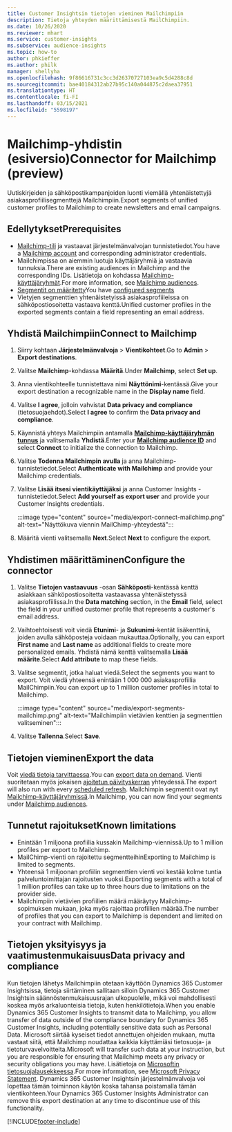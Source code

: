 ```yaml
---
title: Customer Insightsin tietojen vieminen Mailchimpiin
description: Tietoja yhteyden määrittämisestä MailChimpiin.
ms.date: 10/26/2020
ms.reviewer: mhart
ms.service: customer-insights
ms.subservice: audience-insights
ms.topic: how-to
author: phkieffer
ms.author: philk
manager: shellyha
ms.openlocfilehash: 9f86616731c3cc3d26370727103ea9c5d4288c8d
ms.sourcegitcommit: bae40184312ab27b95c140a044875c2daea37951
ms.translationtype: HT
ms.contentlocale: fi-FI
ms.lasthandoff: 03/15/2021
ms.locfileid: "5598197"
---
```

# <a name="connector-for-mailchimp-preview"></a><span data-ttu-id="817b7-103">Mailchimp-yhdistin (esiversio)</span><span class="sxs-lookup"><span data-stu-id="817b7-103">Connector for Mailchimp (preview)</span></span>

<span data-ttu-id="817b7-104">Uutiskirjeiden ja sähköpostikampanjoiden luonti viemällä yhtenäistettyjä asiakasprofiilisegmenttejä Mailchimpiin.</span><span class="sxs-lookup"><span data-stu-id="817b7-104">Export segments of unified customer profiles to Mailchimp to create newsletters and email campaigns.</span></span>

## <a name="prerequisites"></a><span data-ttu-id="817b7-105">Edellytykset</span><span class="sxs-lookup"><span data-stu-id="817b7-105">Prerequisites</span></span>

-   <span data-ttu-id="817b7-106">[Mailchimp-tili](https://mailchimp.com/) ja vastaavat järjestelmänvalvojan tunnistetiedot.</span><span class="sxs-lookup"><span data-stu-id="817b7-106">You have a [Mailchimp account](https://mailchimp.com/) and corresponding administrator credentials.</span></span>
-   <span data-ttu-id="817b7-107">Mailchimpissa on aiemmin luotuja käyttäjäryhmiä ja vastaavia tunnuksia.</span><span class="sxs-lookup"><span data-stu-id="817b7-107">There are existing audiences in Mailchimp and the corresponding IDs.</span></span> <span data-ttu-id="817b7-108">Lisätietoja on kohdassa [Mailchimp-käyttäjäryhmät](https://mailchimp.com/help/create-audience/).</span><span class="sxs-lookup"><span data-stu-id="817b7-108">For more information, see [Mailchimp audiences](https://mailchimp.com/help/create-audience/).</span></span>
-   <span data-ttu-id="817b7-109">[Segmentit on määritetty](segments.md)</span><span class="sxs-lookup"><span data-stu-id="817b7-109">You have [configured segments](segments.md)</span></span>
-   <span data-ttu-id="817b7-110">Vietyjen segmenttien yhtenäistetyissä asiakasprofiileissa on sähköpostiosoitetta vastaava kenttä.</span><span class="sxs-lookup"><span data-stu-id="817b7-110">Unified customer profiles in the exported segments contain a field representing an email address.</span></span>

## <a name="connect-to-mailchimp"></a><span data-ttu-id="817b7-111">Yhdistä Mailchimpiin</span><span class="sxs-lookup"><span data-stu-id="817b7-111">Connect to Mailchimp</span></span>

1. <span data-ttu-id="817b7-112">Siirry kohtaan **Järjestelmänvalvoja** > **Vientikohteet**.</span><span class="sxs-lookup"><span data-stu-id="817b7-112">Go to **Admin** > **Export destinations**.</span></span>

1. <span data-ttu-id="817b7-113">Valitse **Mailchimp**-kohdassa **Määritä**.</span><span class="sxs-lookup"><span data-stu-id="817b7-113">Under **Mailchimp**, select **Set up**.</span></span>

1. <span data-ttu-id="817b7-114">Anna vientikohteelle tunnistettava nimi **Näyttönimi**-kentässä.</span><span class="sxs-lookup"><span data-stu-id="817b7-114">Give your export destination a recognizable name in the **Display name** field.</span></span>

1. <span data-ttu-id="817b7-115">Valitse **I agree**, jolloin vahvistat **Data privacy and compliance** (tietosuojaehdot).</span><span class="sxs-lookup"><span data-stu-id="817b7-115">Select **I agree** to confirm the **Data privacy and compliance**.</span></span>

1. <span data-ttu-id="817b7-116">Käynnistä yhteys Mailchimpiin antamalla **[Mailchimp-käyttäjäryhmän tunnus](https://mailchimp.com/help/find-audience-id/)** ja valitsemalla **Yhdistä**.</span><span class="sxs-lookup"><span data-stu-id="817b7-116">Enter your **[Mailchimp audience ID](https://mailchimp.com/help/find-audience-id/)** and select **Connect** to initialize the connection to Mailchimp.</span></span>

1. <span data-ttu-id="817b7-117">Valitse **Todenna Mailchimpin avulla** ja anna Mailchimp-tunnistetiedot.</span><span class="sxs-lookup"><span data-stu-id="817b7-117">Select **Authenticate with Mailchimp** and provide your Mailchimp credentials.</span></span>

1. <span data-ttu-id="817b7-118">Valitse **Lisää itsesi vientikäyttäjäksi** ja anna Customer Insights -tunnistetiedot.</span><span class="sxs-lookup"><span data-stu-id="817b7-118">Select **Add yourself as export user** and provide your Customer Insights credentials.</span></span>

   :::image type="content" source="media/export-connect-mailchimp.png" alt-text="Näyttökuva viennin MailChimp-yhteydestä":::

1. <span data-ttu-id="817b7-120">Määritä vienti valitsemalla **Next**.</span><span class="sxs-lookup"><span data-stu-id="817b7-120">Select **Next** to configure the export.</span></span>

## <a name="configure-the-connector"></a><span data-ttu-id="817b7-121">Yhdistimen määrittäminen</span><span class="sxs-lookup"><span data-stu-id="817b7-121">Configure the connector</span></span>

1. <span data-ttu-id="817b7-122">Valitse **Tietojen vastaavuus** -osan **Sähköposti**-kentässä kenttä asiakkaan sähköpostiosoitetta vastaavassa yhtenäistetyssä asiakasprofiilissa.</span><span class="sxs-lookup"><span data-stu-id="817b7-122">In the **Data matching** section, in the **Email** field, select the field in your unified customer profile that represents a customer's email address.</span></span> 

1. <span data-ttu-id="817b7-123">Vaihtoehtoisesti voit viedä **Etunimi**- ja **Sukunimi**-kentät lisäkenttinä, joiden avulla sähköposteja voidaan mukauttaa.</span><span class="sxs-lookup"><span data-stu-id="817b7-123">Optionally, you can export **First name** and **Last name** as additional fields to create more personalized emails.</span></span> <span data-ttu-id="817b7-124">Yhdistä nämä kenttä valitsemalla **Lisää määrite**.</span><span class="sxs-lookup"><span data-stu-id="817b7-124">Select **Add attribute** to map these fields.</span></span>

1. <span data-ttu-id="817b7-125">Valitse segmentit, jotka haluat viedä.</span><span class="sxs-lookup"><span data-stu-id="817b7-125">Select the segments you want to export.</span></span> <span data-ttu-id="817b7-126">Voit viedä yhteensä enintään 1 000 000 asiakasprofiilia MailChimpiin.</span><span class="sxs-lookup"><span data-stu-id="817b7-126">You can export up to 1 million customer profiles in total to Mailchimp.</span></span>

   :::image type="content" source="media/export-segments-mailchimp.png" alt-text="Mailchimpiin vietävien kenttien ja segmenttien valitseminen":::

1. <span data-ttu-id="817b7-128">Valitse **Tallenna**.</span><span class="sxs-lookup"><span data-stu-id="817b7-128">Select **Save**.</span></span>

## <a name="export-the-data"></a><span data-ttu-id="817b7-129">Tietojen vieminen</span><span class="sxs-lookup"><span data-stu-id="817b7-129">Export the data</span></span>

<span data-ttu-id="817b7-130">Voit [viedä tietoja tarvittaessa](export-destinations.md).</span><span class="sxs-lookup"><span data-stu-id="817b7-130">You can [export data on demand](export-destinations.md).</span></span> <span data-ttu-id="817b7-131">Vienti suoritetaan myös jokaisen [ajoitetun päivityskerran](system.md#schedule-tab) yhteydessä.</span><span class="sxs-lookup"><span data-stu-id="817b7-131">The export will also run with every [scheduled refresh](system.md#schedule-tab).</span></span> <span data-ttu-id="817b7-132">Mailchimpin segmentit ovat nyt [Mailchimp-käyttäjäryhmissä](https://mailchimp.com/help/create-audience/).</span><span class="sxs-lookup"><span data-stu-id="817b7-132">In Mailchimp, you can now find your segments under [Mailchimp audiences](https://mailchimp.com/help/create-audience/).</span></span>

## <a name="known-limitations"></a><span data-ttu-id="817b7-133">Tunnetut rajoitukset</span><span class="sxs-lookup"><span data-stu-id="817b7-133">Known limitations</span></span>

- <span data-ttu-id="817b7-134">Enintään 1 miljoona profiilia kussakin Mailchimp-viennissä.</span><span class="sxs-lookup"><span data-stu-id="817b7-134">Up to 1 million profiles per export to Mailchimp.</span></span>
- <span data-ttu-id="817b7-135">MailChimp-vienti on rajoitettu segmentteihin</span><span class="sxs-lookup"><span data-stu-id="817b7-135">Exporting to Mailchimp is limited to segments.</span></span>
- <span data-ttu-id="817b7-136">Yhteensä 1 miljoonan profiilin segmenttien vienti voi kestää kolme tuntia palveluntoimittajan rajoitusten vuoksi.</span><span class="sxs-lookup"><span data-stu-id="817b7-136">Exporting segments with a total of 1 million profiles can take up to three hours due to limitations on the provider side.</span></span> 
- <span data-ttu-id="817b7-137">Mailchimpiin vietävien profiilien määrä määräytyy Mailchimp-sopimuksen mukaan, joka myös rajoittaa profiilien määrää.</span><span class="sxs-lookup"><span data-stu-id="817b7-137">The number of profiles that you can export to Mailchimp is dependent and limited on your contract with Mailchimp.</span></span>

## <a name="data-privacy-and-compliance"></a><span data-ttu-id="817b7-138">Tietojen yksityisyys ja vaatimustenmukaisuus</span><span class="sxs-lookup"><span data-stu-id="817b7-138">Data privacy and compliance</span></span>

<span data-ttu-id="817b7-139">Kun tietojen lähetys Mailchimpiin otetaan käyttöön Dynamics 365 Customer Insightsissa, tietoja siirtäminen sallitaan silloin Dynamics 365 Customer Insightsin säännöstenmukaisuusrajan ulkopuolelle, mikä voi mahdollisesti koskea myös arkaluonteisia tietoja, kuten henkilötietoja.</span><span class="sxs-lookup"><span data-stu-id="817b7-139">When you enable Dynamics 365 Customer Insights to transmit data to Mailchimp, you allow transfer of data outside of the compliance boundary for Dynamics 365 Customer Insights, including potentially sensitive data such as Personal Data.</span></span> <span data-ttu-id="817b7-140">Microsoft siirtää kyseiset tiedot annettujen ohjeiden mukaan, mutta vastaat siitä, että Mailchimp noudattaa kaikkia käyttämiäsi tietosuoja- ja tietoturvavelvoitteita.</span><span class="sxs-lookup"><span data-stu-id="817b7-140">Microsoft will transfer such data at your instruction, but you are responsible for ensuring that Mailchimp meets any privacy or security obligations you may have.</span></span> <span data-ttu-id="817b7-141">Lisätietoja on [Microsoftin tietosuojalausekkeessa](https://go.microsoft.com/fwlink/?linkid=396732).</span><span class="sxs-lookup"><span data-stu-id="817b7-141">For more information, see [Microsoft Privacy Statement](https://go.microsoft.com/fwlink/?linkid=396732).</span></span>
<span data-ttu-id="817b7-142">Dynamics 365 Customer Insightsin järjestelmänvalvoja voi lopettaa tämän toiminnon käytön koska tahansa poistamalla tämän vientikohteen.</span><span class="sxs-lookup"><span data-stu-id="817b7-142">Your Dynamics 365 Customer Insights Administrator can remove this export destination at any time to discontinue use of this functionality.</span></span>


[!INCLUDE[footer-include](../includes/footer-banner.md)]